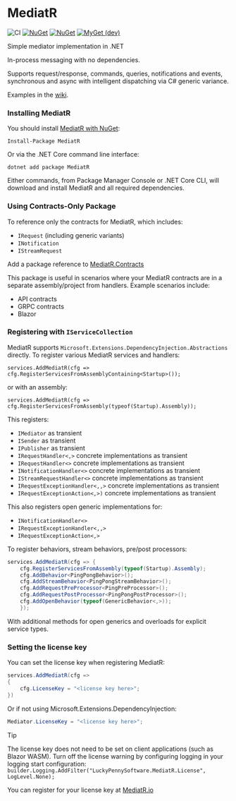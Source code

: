 MediatR
=======

![CI](https://github.com/LuckyPennySoftware/MediatR/workflows/CI/badge.svg)
[![NuGet](https://img.shields.io/nuget/dt/mediatr.svg)](https://www.nuget.org/packages/mediatr) 
[![NuGet](https://img.shields.io/nuget/vpre/mediatr.svg)](https://www.nuget.org/packages/mediatr)
[![MyGet (dev)](https://img.shields.io/myget/mediatr-ci/v/MediatR.svg)](https://myget.org/gallery/mediatr-ci)

Simple mediator implementation in .NET

In-process messaging with no dependencies.

Supports request/response, commands, queries, notifications and events, synchronous and async with intelligent dispatching via C# generic variance.

Examples in the [wiki](https://github.com/LuckyPennySoftware/MediatR/wiki).

### Installing MediatR

You should install [MediatR with NuGet](https://www.nuget.org/packages/MediatR):

    Install-Package MediatR
    
Or via the .NET Core command line interface:

    dotnet add package MediatR

Either commands, from Package Manager Console or .NET Core CLI, will download and install MediatR and all required dependencies.

### Using Contracts-Only Package

To reference only the contracts for MediatR, which includes:

- `IRequest` (including generic variants)
- `INotification`
- `IStreamRequest`

Add a package reference to [MediatR.Contracts](https://www.nuget.org/packages/MediatR.Contracts)

This package is useful in scenarios where your MediatR contracts are in a separate assembly/project from handlers. Example scenarios include:
- API contracts
- GRPC contracts
- Blazor

### Registering with `IServiceCollection`

MediatR supports `Microsoft.Extensions.DependencyInjection.Abstractions` directly. To register various MediatR services and handlers:

```
services.AddMediatR(cfg => cfg.RegisterServicesFromAssemblyContaining<Startup>());
```

or with an assembly:

```
services.AddMediatR(cfg => cfg.RegisterServicesFromAssembly(typeof(Startup).Assembly));
```

This registers:

- `IMediator` as transient
- `ISender` as transient
- `IPublisher` as transient
- `IRequestHandler<,>` concrete implementations as transient
- `IRequestHandler<>` concrete implementations as transient
- `INotificationHandler<>` concrete implementations as transient
- `IStreamRequestHandler<>` concrete implementations as transient
- `IRequestExceptionHandler<,,>` concrete implementations as transient
- `IRequestExceptionAction<,>)` concrete implementations as transient

This also registers open generic implementations for:

- `INotificationHandler<>`
- `IRequestExceptionHandler<,,>`
- `IRequestExceptionAction<,>`

To register behaviors, stream behaviors, pre/post processors:

```csharp
services.AddMediatR(cfg => {
    cfg.RegisterServicesFromAssembly(typeof(Startup).Assembly);
    cfg.AddBehavior<PingPongBehavior>();
    cfg.AddStreamBehavior<PingPongStreamBehavior>();
    cfg.AddRequestPreProcessor<PingPreProcessor>();
    cfg.AddRequestPostProcessor<PingPongPostProcessor>();
    cfg.AddOpenBehavior(typeof(GenericBehavior<,>));
    });
```

With additional methods for open generics and overloads for explicit service types.

### Setting the license key

You can set the license key when registering MediatR:

```csharp
services.AddMediatR(cfg => 
{
    cfg.LicenseKey = "<license key here>";
})
```

Or if not using Microsoft.Extensions.DependencyInjection:

```csharp
Mediator.LicenseKey = "<license key here>";
```

> [!TIP]
> The license key does not need to be set on client applications (such as Blazor WASM).
> Turn off the license warning by configuring logging in your logging start configuration:
> `builder.Logging.AddFilter("LuckyPennySoftware.MediatR.License", LogLevel.None);`

You can register for your license key at [MediatR.io](https://mediatr.io)
